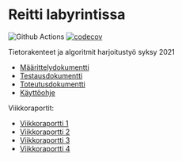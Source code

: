 # Reitti labyrintissa

![Github Actions](https://github.com/EeviLuukkonen/tiralabra-polunetsinta/workflows/CI/badge.svg)
[![codecov](https://codecov.io/gh/EeviLuukkonen/tiralabra-polunetsinta/branch/main/graph/badge.svg?token=WJOR82VJRK)](https://codecov.io/gh/EeviLuukkonen/tiralabra-polunetsinta)

Tietorakenteet ja algoritmit harjoitustyö syksy 2021

- [Määrittelydokumentti](https://github.com/EeviLuukkonen/tiralabra-polunetsinta/blob/main/dokumentaatio/M%C3%A4%C3%A4rittelydokumentti.md)
- [Testausdokumentti](https://github.com/EeviLuukkonen/tiralabra-polunetsinta/blob/main/dokumentaatio/testausdokumentti.md)
- [Toteutusdokumentti](https://github.com/EeviLuukkonen/tiralabra-polunetsinta/blob/main/dokumentaatio/toteutusdokumentti.md)
- [Käyttöohje](https://github.com/EeviLuukkonen/tiralabra-polunetsinta/tree/main/dokumentaatio)

Viikkoraportit:

- [Viikkoraportti 1](https://github.com/EeviLuukkonen/tiralabra-polunetsinta/blob/main/dokumentaatio/Viikkoraportit/viikko1.md)
- [Viikkoraportti 2](https://github.com/EeviLuukkonen/tiralabra-polunetsinta/blob/main/dokumentaatio/Viikkoraportit/viikko2.md)
- [Viikkoraportti 3](https://github.com/EeviLuukkonen/tiralabra-polunetsinta/blob/main/dokumentaatio/Viikkoraportit/viikko3.md)
- [Viikkoraportti 4](https://github.com/EeviLuukkonen/tiralabra-polunetsinta/blob/main/dokumentaatio/Viikkoraportit/viikko4.md)
